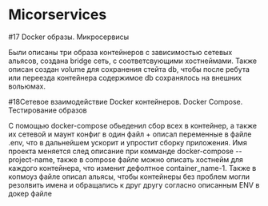 # Micorservices



#17 Docker образы. Микросервисы

Были описаны три образа контейнеров с зависимостью сетевых альясов, создана bridge сеть, с соответсвующими хостнеймами.
Также описан создан volume для сохранения стейта db, чтобы после ребута или переезда контейнера содержимое db сохранялось на внешних вольюмах.

#18Сетевое взаимодействие Docker контейнеров. Docker Compose. Тестирование образов

С помощью docker-compose обьеденил сбор всех в контейнер, а также их сетевой и маунт конфиг в один файл + описал переменные в файле .env, что в дальнейшем ускорит и упростит сборку приложения.
Имя проекта меняется след описание при комманде docker-compose --project-name, также в compose файле можно описать хостнейм для каждого контейнера, что изменит дефолтное container_name-1.
Также в копмоуз файле описал альясы, чтобы контейнеры без проблем могли резолвить имена и обращались к друг другу согласно описанным ENV в докер файле
